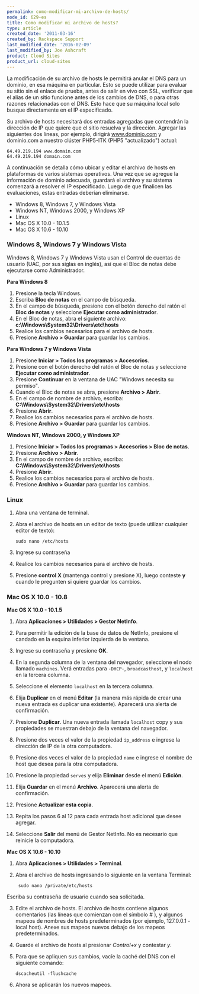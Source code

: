 ```yaml
---
permalink: como-modificar-mi-archivo-de-hosts/
node_id: 629-es
title: Como modificar mi archivo de hosts?
type: article
created_date: '2011-03-16'
created_by: Rackspace Support
last_modified_date: '2016-02-09'
last_modified_by: Joe Ashcraft
product: Cloud Sites
product_url: cloud-sites
---
```


La modificación de su archivo de hosts le permitirá anular el DNS para un dominio, en esa máquina en particular. Esto se puede utilizar para evaluar su sitio sin el enlace de prueba, antes de salir en vivo con SSL, verificar que el alias de un sitio funcione antes de los cambios de DNS, o para otras razones relacionadas con el DNS. Esto hace que su máquina local solo busque directamente en el IP especificado.

Su archivo de hosts necesitará dos entradas agregadas que contendrán la dirección de IP que quiere que el sitio resuelva y la dirección. Agregar las siguientes dos líneas, por ejemplo, dirigirá www.dominio.com y dominio.com a nuestro clúster PHP5-ITK (PHP5 "actualizado") actual:

    64.49.219.194 www.domain.com
    64.49.219.194 domain.com

A continuación se detalla cómo ubicar y editar el archivo de hosts en plataformas de varios sistemas operativos. Una vez que se agregue la información de dominio adecuada, guardará el archivo y su sistema comenzará a resolver el IP especificado. Luego de que finalicen las evaluaciones, estas entradas deberían eliminarse.

-  Windows 8, Windows 7, y Windows Vista
-  Windows NT, Windows 2000, y Windows XP
-  Linux
-  Mac OS X 10.0 - 10.1.5
-  Mac OS X 10.6 - 10.10  

### Windows 8, Windows 7 y Windows Vista

Windows 8, Windows 7 y Windows Vista usan el Control de cuentas de usuario (UAC, por sus siglas en inglés), así que el Bloc de notas debe ejecutarse como Administrador.

**Para Windows 8**

1.  Presione la tecla Windows.
2.  Escriba **Bloc de notas** en el campo de búsqueda.
3.  En el campo de búsqueda, presione con el botón derecho del ratón el **Bloc de notas** y seleccione **Ejecutar como administrador**.
4.  En el Bloc de notas, abra el siguiente archivo: **c:\Windows\System32\Drivers\etc\hosts**
5.  Realice los cambios necesarios para el archivo de hosts.
6.  Presione **Archivo > Guardar** para guardar los cambios.

**Para Windows 7 y Windows Vista**

1.  Presione **Iniciar > Todos los programas > Accesorios**.
2.  Presione con el botón derecho del ratón el Bloc de notas y seleccione **Ejecutar como administrador**.
3.  Presione **Continuar** en la ventana de UAC "Windows necesita su permiso".
4.  Cuando el Bloc de notas se abra, presione **Archivo > Abrir**.
5.  En el campo de nombre de archivo, escriba: **C:\Windows\System32\Drivers\etc\hosts**
6.  Presione **Abrir**.
7.  Realice los cambios necesarios para el archivo de hosts.
8.  Presione **Archivo > Guardar** para guardar los cambios.

**Windows NT, Windows 2000, y Windows XP**

1.  Presione **Iniciar > Todos los programas > Accesorios > Bloc de notas**.
2.  Presione **Archivo > Abrir**.
3.  En el campo de nombre de archivo, escriba: **C:\Windows\System32\Drivers\etc\hosts**
4.  Presione **Abrir**.
5.  Realice los cambios necesarios para el archivo de hosts.
6.  Presione **Archivo > Guardar** para guardar los cambios.

### Linux

1. Abra una ventana de terminal.

2. Abra el archivo de hosts en un editor de texto (puede utilizar cualquier editor de texto):

       sudo nano /etc/hosts

3. Ingrese su contraseña

4. Realice los cambios necesarios para el archivo de hosts.

5. Presione **control X** (mantenga control y presione X), luego conteste **y** cuando le pregunten si quiere guardar los cambios.

### Mac OS X 10.0 - 10.8

**Mac OS X 10.0 - 10.1.5**

1. Abra **Aplicaciones > Utilidades > Gestor NetInfo**.

2. Para permitir la edición de la base de datos de NetInfo, presione el candado en la esquina inferior izquierda de la ventana.

3. Ingrese su contraseña y presione **OK**.

4. En la segunda columna de la ventana del navegador, seleccione el nodo llamado `machines`. Verá entradas para `-DHCP-`, `broadcasthost`, y `localhost` en la tercera columna.

5. Seleccione el elemento `localhost` en la tercera columna.

6. Elija **Duplicar** en el menú **Editar** (la manera más rápida de crear una nueva entrada es duplicar una existente). Aparecerá una alerta de confirmación.

7. Presione **Duplicar**. Una nueva entrada llamada `localhost` copy y sus propiedades se muestran debajo de la ventana del navegador.

8. Presione dos veces el valor de la propiedad `ip_address` e ingrese la dirección de IP de la otra computadora.

9. Presione dos veces el valor de la propiedad `name` e ingrese el nombre de host que desea para la otra computadora.

10. Presione la propiedad `serves` y elija **Eliminar** desde el menú **Edición**.

11. Elija **Guardar** en el menú **Archivo**. Aparecerá una alerta de confirmación.

12. Presione **Actualizar esta copia**.

13. Repita los pasos 6 al 12 para cada entrada host adicional que desee agregar.

14. Seleccione **Salir** del menú de Gestor NetInfo. No es necesario que reinicie la computadora.

**Mac OS X 10.6 - 10.10**

1. Abra **Aplicaciones > Utilidades > Terminal**.

2. Abra el archivo de hosts ingresando lo siguiente en la ventana Terminal:

        sudo nano /private/etc/hosts

  Escriba su contraseña de usuario cuando sea solicitada.

3. Edite el archivo de hosts. El archivo de hosts contiene algunos comentarios (las líneas que comienzan con el símbolo # ), y algunos mapeos de nombres de hosts predeterminados (por ejemplo, 127.0.0.1 - local host). Anexe sus mapeos nuevos debajo de los mapeos predeterminados.

4. Guarde el archivo de hosts al presionar *Control+x* y contestar *y*.

5. Para que se apliquen sus cambios, vacíe la caché del DNS con el siguiente comando:

       dscacheutil -flushcache

6. Ahora se aplicarán los nuevos mapeos.
